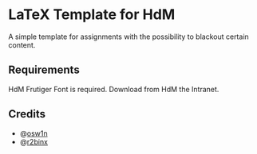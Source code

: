 # LaTeX Template for HdM

A simple template for assignments with the possibility to blackout certain content.

## Requirements
HdM Frutiger Font is required. Download from HdM the Intranet.

## Credits
* @[osw1n](https://github.com/osw1n)
* @[r2binx](https://github.com/r2binx)
